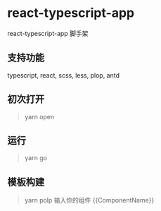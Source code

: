 # react-typescript-app
react-typescript-app 脚手架

## 支持功能

typescript, react, scss, less, plop, antd

## 初次打开
> yarn open

## 运行
> yarn go

## 模板构建

> yarn polp
输入你的组件 {{ComponentName}}